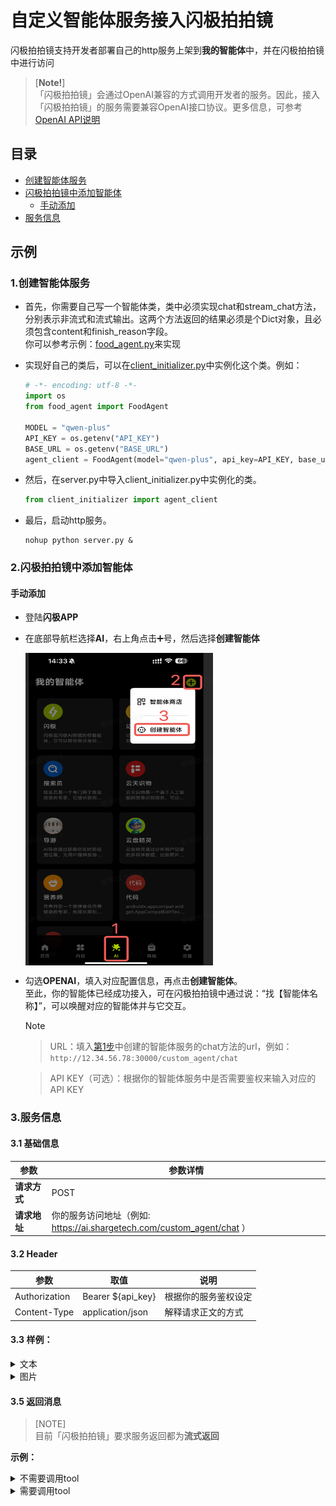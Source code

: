 # 自定义智能体服务接入闪极拍拍镜<br>
闪极拍拍镜支持开发者部署自己的http服务上架到**我的智能体**中，并在闪极拍拍镜中进行访问

>[**Note!**]<br>
> 「闪极拍拍镜」会通过OpenAI兼容的方式调用开发者的服务。因此，接入「闪极拍拍镜」的服务需要兼容OpenAI接口协议。更多信息，可参考[OpenAI API说明](https://platform.openai.com/docs/guides/text-generation)

## 目录
- [创建智能体服务](#1创建智能体服务)
- [闪极拍拍镜中添加智能体](#2闪极拍拍镜中添加智能体)
  - [手动添加](#手动添加)  
- [服务信息](#3服务信息)

## 示例

### 1.创建智能体服务
- 首先，你需要自己写一个智能体类，类中必须实现chat和stream_chat方法，分别表示非流式和流式输出。这两个方法返回的结果必须是个Dict对象，且必须包含content和finish_reason字段。<br>你可以参考示例：[food_agent.py](./food_agent.py)来实现
- 实现好自己的类后，可以在[client_initializer.py](./client_initializer.py)中实例化这个类。例如：
  
    ```python
    # -*- encoding: utf-8 -*-
    import os
    from food_agent import FoodAgent
    
    MODEL = "qwen-plus"
    API_KEY = os.getenv("API_KEY")
    BASE_URL = os.getenv("BASE_URL")
    agent_client = FoodAgent(model="qwen-plus", api_key=API_KEY, base_url=BASE_URL)
    ```
- 然后，在server.py中导入client_initializer.py中实例化的类。
  
    ```python
    from client_initializer import agent_client
    ```
- 最后，启动http服务。
  
    ```shell
    nohup python server.py &
    ```
    
### 2.闪极拍拍镜中添加智能体
  
#### 手动添加
- 登陆**闪极APP**
- 在底部导航栏选择**AI**，右上角点击➕号，然后选择**创建智能体**
    
    <img src="../../imgs/create_agent_sharge.png" width = "300" height = "500" alt="img" align=center />
    
- 勾选**OPENAI**，填入对应配置信息，再点击**创建智能体**。<br> 至此，你的智能体已经成功接入，可在闪极拍拍镜中通过说：“找【智能体名称】”，可以唤醒对应的智能体并与它交互。
  
  > [!Note]
  
  > URL：填入[第1步](#1创建智能体服务)中创建的智能体服务的chat方法的url，例如：```http://12.34.56.78:30000/custom_agent/chat```
  
  > API KEY（可选）：根据你的智能体服务中是否需要鉴权来输入对应的API KEY
  
### 3.服务信息
#### 3.1 基础信息
   
| 参数 | 参数详情 |
| --- | --- |
| **请求方式** | POST 
| **请求地址** | 你的服务访问地址（例如: https://ai.shargetech.com/custom_agent/chat ）

#### 3.2 Header

| 参数 | 取值                | 说明 |
| --- |-------------------| --- |
| Authorization | Bearer ${api_key} | 根据你的服务鉴权设定
| Content-Type | application/json  | 解释请求正文的方式

#### 3.3 样例：

<details>
<summary>文本</summary>

- curl
```shell
curl ${your service url} \
  -H "Content-Type: application/json" \
  -H "Authorization: Bearer ${API_KEY}" \
  -d '{
    "model": "<yuntianshiren>",
    "messages": [
        {
        "role": "user",
        "content": "看看眼前这个人是不是犯人"
        }
    ],
    "tools": [
        {
            "type": "function",
            "function": {
                "name": "take_a_photo",
                "description": "拍照，当回答问题需要视觉信息的时候，需要调用该函数",
                "parameters": {}
            }
        }
    ],
    "max_tokens": 300,
    "temperature": 0.5,
    "stream": true
  }'
```

- python

```python
import requests

# 替换为你的服务地址和 API 密钥
service_url = "https://your-service-url.com"
api_key = "你的API_KEY"

# 构建请求数据
payload = {
    "model": "<yuntianshiren>",
    "messages": [
        {
            "role": "user",
            "content": "看看眼前这个人是不是犯人"
        }
    ],
    "tools": [
        {
            "type": "function",
            "function": {
                "name": "take_a_photo",
                "description": "拍照，当回答问题需要视觉信息的时候，需要调用该函数",
                "parameters": {}
            }
        }
    ],
    "max_tokens": 300,
    "temperature": 0.5,
    "stream": True
}

# 设置请求头
headers = {
    "Content-Type": "application/json",
    "Authorization": f"Bearer {api_key}"
}

# 发送请求
response = requests.post(service_url, json=payload, headers=headers)

# 输出响应
print("Status Code:", response.status_code)
print("Response Body:", response.json())
```

</details>

<details>
<summary>图片</summary>

- curl
```shell
curl ${your service url} \
  -H "Content-Type: application/json" \
  -H "Authorization: Bearer $API_KEY" \
  -d '{
    "model": "<yuntianshiren>",
    "messages": [
      {
        "role": "user",
        "content": [
          {
            "type": "text",
            "text": ""
          },
          {
            "type": "image_url",
            "image_url": {
              "url": "https://upload.wikimedia.org/wikipedia/commons/thumb/d/dd/Gfp-wisconsin-madison-the-nature-boardwalk.jpg/2560px-Gfp-wisconsin-madison-the-nature-boardwalk.jpg"
            }
          }
        ]
      }
    ],
    "tools": [
        {
            "type": "function",
            "function": {
                "name": "take_a_photo",
                "description": "拍照，当回答问题需要视觉信息的时候，需要调用该函数",
                "parameters": {}
            }
        }
    ],
    "max_tokens": 300,
    "temperature": 0.5,
    "stream": true
  }'
```

- python

```python
import requests

# 替换为你的服务地址和 API 密钥
service_url = "https://your-service-url.com"
api_key = "你的API_KEY"

# 构建请求数据
payload = {
    "model": "<yuntianshiren>",
    "messages": [
        {
            "role": "user",
            "content": [
                {
                    "type": "text",
                    "text": ""
                },
                {
                    "type": "image_url",
                    "image_url": {
                        "url": "https://upload.wikimedia.org/wikipedia/commons/thumb/d/dd/Gfp-wisconsin-madison-the-nature-boardwalk.jpg/2560px-Gfp-wisconsin-madison-the-nature-boardwalk.jpg"
                    }
                }
            ]
        }
    ],
    "tools": [
        {
            "type": "function",
            "function": {
                "name": "take_a_photo",
                "description": "拍照，当回答问题需要视觉信息的时候，需要调用该函数",
                "parameters": {}
            }
        }
    ],
    "max_tokens": 300,
    "temperature": 0.5,
    "stream": True
}

# 设置请求头
headers = {
    "Content-Type": "application/json",
    "Authorization": f"Bearer {api_key}"
}

# 发送请求
response = requests.post(service_url, json=payload, headers=headers, stream=True)

# 读取响应
if response.status_code == 200:
    print("Streamed Response:")
    for chunk in response.iter_lines(decode_unicode=True):
        if chunk:
            print(chunk)
else:
    print("Error:", response.status_code)
    print("Response:", response.text)
```

</details>


#### 3.5 返回消息
> [NOTE]<br>
> 目前「闪极拍拍镜」要求服务返回都为**流式返回**

**示例：**

<details>
<summary>不需要调用tool</summary>

```
'data:{
  "id":"chatcmpl-123",
  "object":"chat.completion.chunk",
  "created":1694268190,
  "model":"<yuntianshiren>", 
  "system_fingerprint": "fp_44709d6fcb", 
  "choices":[
    {
      "index":0,
      "delta":{
        "role":"assistant",
        "content":"这张图片是一个人"
      },
      "logprobs":null,
      "finish_reason": null
        }
    ]
}'

```
</details>

<details>
<summary>需要调用tool</summary>

```
'data:{
    "id":"chatcmpl-123",
    "object":"chat.completion.chunk",
    "created":1694268190,
    "model":"<yuntianshiren>", 
    "system_fingerprint": "fp_44709d6fcb", 
    "choices":[
        {
            "index":0,
            "delta":{
                "role":"assistant",
                "content": null,
                "tool_calls": [
                    {
                        "id": "12312",
                        "type": "function",
                        "index": 0,
                        "function": {
                            "name": "take_a_photo",
                            "parameters": "{}"
                        }
                    }
                ]
            },
            "logprobs":null,
            "finish_reason": "tool_calls"
        }
    ]
}'

```
</details>

